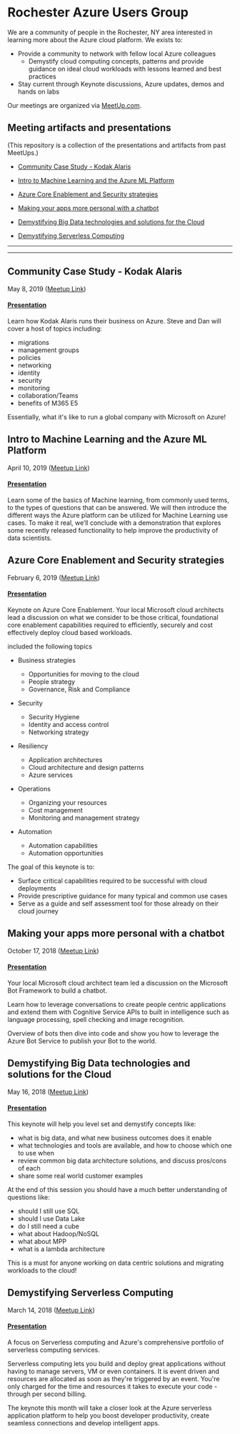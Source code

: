 # Rochester Azure Users Group
We are a community of people in the Rochester, NY area interested in learning more about the Azure cloud platform. 
We exists to:

- Provide a community to network with fellow local Azure colleagues
    - Demystify cloud computing concepts, patterns and provide guidance on ideal cloud workloads with lessons learned and best practices
- Stay current through Keynote discussions, Azure updates, demos and hands on labs

Our meetings are organized via [MeetUp.com](http://www.rocazure.com). 

## Meeting artifacts and presentations
(This repository is a collection of the presentations and artifacts from past MeetUps.)

- [Community Case Study - Kodak Alaris](#community-case-study---kodak-alaris)

- [Intro to Machine Learning and the Azure ML Platform](#Intro-to-Machine-Learning-and-the-Azure-ML-Platform)
- [Azure Core Enablement and Security strategies](#Azure-Core-Enablement-and-Security-strategies)

- [Making your apps more personal with a chatbot](#Making-your-apps-more-personal-with-a-chatbot)

- [Demystifying Big Data technologies and solutions for the Cloud](#Demystifying-Big-Data-technologies-and-solutions-for-the-Cloud)

- [Demystifying Serverless Computing](#Demystifying-Serverless-Computing)

---
---

## Community Case Study - Kodak Alaris
May 8, 2019 ([Meetup Link](https://www.meetup.com/Rochester-Azure-Users-Group/events/257873782/))

#### [Presentation](./2019-05%20Community%20Case%20Study%20-%20Kodak%20Alaris/)

Learn how Kodak Alaris runs their business on Azure. Steve and Dan will cover a host of topics including:
- migrations
- management groups
- policies
- networking
- identity
- security
- monitoring
- collaboration/Teams
- benefits of M365 E5

Essentially, what it's like to run a global company with Microsoft on Azure!


## Intro to Machine Learning and the Azure ML Platform
April 10, 2019 ([Meetup Link](https://www.meetup.com/Rochester-Azure-Users-Group/events/257877772/))

#### [Presentation](./2019-04%20Intro%20to%20Machine%20Learning/)

 Learn some of the basics of Machine learning, from commonly used terms, to the types of questions that can be answered. We will then introduce the different ways the Azure platform can be utilized for Machine Learning use cases. To make it real, we’ll conclude with a demonstration that explores some recently released functionality to help improve the productivity of data scientists.

## Azure Core Enablement and Security strategies
February 6, 2019 ([Meetup Link](https://www.meetup.com/Rochester-Azure-Users-Group/events/254756633/))

#### [Presentation](./2019-02%20Azure%20Core%20Enablement/)

Keynote on Azure Core Enablement. Your local Microsoft cloud architects lead a discussion on what we consider to be those critical, foundational core enablement capabilities required to efficiently, securely and cost effectively deploy cloud based workloads.

included the following topics

-   Business strategies
    -   Opportunities for moving to the cloud
    - People strategy
    - Governance, Risk and Compliance

- Security
    - Security Hygiene
    - Identity and access control
    - Networking strategy

- Resiliency
    - Application architectures
    - Cloud architecture and design patterns
    - Azure services

- Operations
    - Organizing your resources
    - Cost management
    - Monitoring and management strategy

- Automation
    - Automation capabilities
    - Automation opportunities

The goal of this keynote is to:

- Surface critical capabilities required to be successful with cloud deployments
- Provide prescriptive guidance for many typical and common use cases
- Serve as a guide and self assessment tool for those already on their cloud journey

## Making your apps more personal with a chatbot
October 17, 2018 ([Meetup Link](https://www.meetup.com/Rochester-Azure-Users-Group/events/253621404/))

#### [Presentation](./2018-10%20Chatbots/)

Your local Microsoft cloud architect team led a discussion on the Microsoft Bot Framework to build a chatbot.

Learn how to leverage conversations to create people centric applications and extend them with Cognitive Service APIs to built in intelligence such as language processing, spell checking and image recognition.

Overview of bots then dive into code and show you how to leverage the Azure Bot Service to publish your Bot to the world.

## Demystifying Big Data technologies and solutions for the Cloud
May 16, 2018 ([Meetup Link](https://www.meetup.com/Rochester-Azure-Users-Group/events/248729549/))

#### [Presentation](./2018-05%20Demystifying%20Big%20Data/)

This keynote will help you level set and demystify concepts like:
- what is big data, and what new business outcomes does it enable
- what technologies and tools are available, and how to choose which one to use when
- review common big data architecture solutions, and discuss pros/cons of each
- share some real world customer examples

At the end of this session you should have a much better understanding of questions like:
- should I still use SQL
- should I use Data Lake
- do I still need a cube
- what about Hadoop/NoSQL
- what about MPP
- what is a lambda architecture

This is a must for anyone working on data centric solutions and migrating workloads to the cloud!

## Demystifying Serverless Computing
March 14, 2018 ([Meetup Link](https://www.meetup.com/Rochester-Azure-Users-Group/events/247709701/))

#### [Presentation](./2018-04%20Demystifying%20Serverless%20Computing/)
A focus on Serverless computing and Azure's comprehensive portfolio of serverless computing services.

Serverless computing lets you build and deploy great applications without having to manage servers, VM or even containers. It is event driven and resources are allocated as soon as they're triggered by an event. You're only charged for the time and resources it takes to execute your code - through per second billing.

The keynote this month will take a closer look at the Azure serverless application platform to help you boost developer productivity, create seamless connections and develop intelligent apps.
